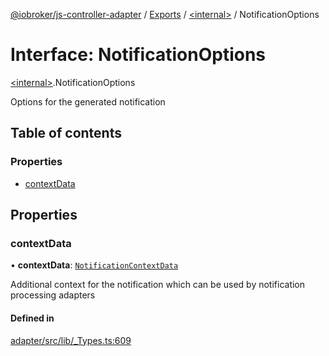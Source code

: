[@iobroker/js-controller-adapter](../README.md) / [Exports](../modules.md) / [\<internal\>](../modules/internal_.md) / NotificationOptions

# Interface: NotificationOptions

[\<internal\>](../modules/internal_.md).NotificationOptions

Options for the generated notification

## Table of contents

### Properties

- [contextData](internal_.NotificationOptions.md#contextdata)

## Properties

### contextData

• **contextData**: [`NotificationContextData`](internal_.NotificationContextData.md)

Additional context for the notification which can be used by notification processing adapters

#### Defined in

[adapter/src/lib/_Types.ts:609](https://github.com/ioBroker/ioBroker.js-controller/blob/b159ac233f7a87a414127911fe2ae71c3b8f699b/packages/adapter/src/lib/_Types.ts#L609)
